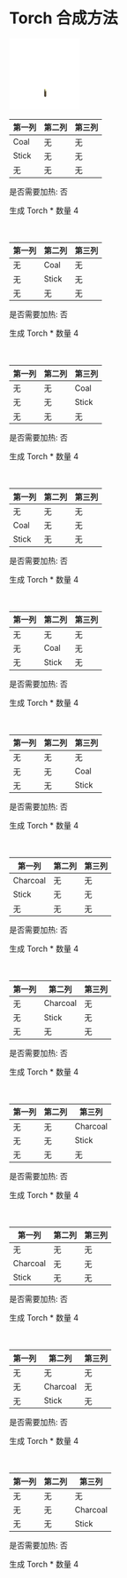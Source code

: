 # Torch 合成方法

![Icon](0df477ef104b31941ad608321e8d444e.png)

|第一列|第二列|第三列|
|----|-----|-----|
|Coal|无|无|
|Stick|无|无|
|无|无|无|

是否需要加热: 否

生成 Torch \* 数量 4
<br/> <br/> <br/> 

|第一列|第二列|第三列|
|----|-----|-----|
|无|Coal|无|
|无|Stick|无|
|无|无|无|

是否需要加热: 否

生成 Torch \* 数量 4
<br/> <br/> <br/> 

|第一列|第二列|第三列|
|----|-----|-----|
|无|无|Coal|
|无|无|Stick|
|无|无|无|

是否需要加热: 否

生成 Torch \* 数量 4
<br/> <br/> <br/> 

|第一列|第二列|第三列|
|----|-----|-----|
|无|无|无|
|Coal|无|无|
|Stick|无|无|

是否需要加热: 否

生成 Torch \* 数量 4
<br/> <br/> <br/> 

|第一列|第二列|第三列|
|----|-----|-----|
|无|无|无|
|无|Coal|无|
|无|Stick|无|

是否需要加热: 否

生成 Torch \* 数量 4
<br/> <br/> <br/> 

|第一列|第二列|第三列|
|----|-----|-----|
|无|无|无|
|无|无|Coal|
|无|无|Stick|

是否需要加热: 否

生成 Torch \* 数量 4
<br/> <br/> <br/> 

|第一列|第二列|第三列|
|----|-----|-----|
|Charcoal|无|无|
|Stick|无|无|
|无|无|无|

是否需要加热: 否

生成 Torch \* 数量 4
<br/> <br/> <br/> 

|第一列|第二列|第三列|
|----|-----|-----|
|无|Charcoal|无|
|无|Stick|无|
|无|无|无|

是否需要加热: 否

生成 Torch \* 数量 4
<br/> <br/> <br/> 

|第一列|第二列|第三列|
|----|-----|-----|
|无|无|Charcoal|
|无|无|Stick|
|无|无|无|

是否需要加热: 否

生成 Torch \* 数量 4
<br/> <br/> <br/> 

|第一列|第二列|第三列|
|----|-----|-----|
|无|无|无|
|Charcoal|无|无|
|Stick|无|无|

是否需要加热: 否

生成 Torch \* 数量 4
<br/> <br/> <br/> 

|第一列|第二列|第三列|
|----|-----|-----|
|无|无|无|
|无|Charcoal|无|
|无|Stick|无|

是否需要加热: 否

生成 Torch \* 数量 4
<br/> <br/> <br/> 

|第一列|第二列|第三列|
|----|-----|-----|
|无|无|无|
|无|无|Charcoal|
|无|无|Stick|

是否需要加热: 否

生成 Torch \* 数量 4
<br/> <br/> <br/> 

